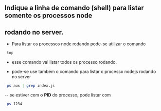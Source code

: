 ## Indique a linha de comando (shell) para listar somente os processos node
## rodando no server.

- Para listar os processos node rodando pode-se utilizar o comando
~~~sh
 top
~~~

- esse comando vai listar todos os processo rodando.

- pode-se use também o comando para listar o processo nodejs rodando no server
~~~sh
 ps aux | grep index.js
~~~

-- se estiver com o **PID** do processo, pode listar com
~~~sh
 ps 1234
~~~

